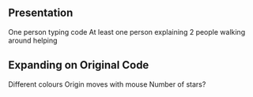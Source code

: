 ## Presentation
One person typing code
At least one person explaining
2 people walking around helping

## Expanding on Original Code
Different colours
Origin moves with mouse
Number of stars?
